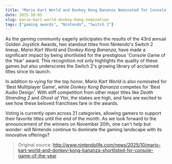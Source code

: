 ```yaml
---
title: "Mario Kart World and Donkey Kong Bananza Nominated for Console Game of the Year"
date: 2025-10-05
slug: mario-kart-world-donkey-kong-nomination
tags: ["gaming awards", "Nintendo", "Switch 2"]
---
```


As the gaming community eagerly anticipates the results of the 43rd annual Golden Joystick Awards, two standout titles from Nintendo's Switch 2 lineup, *Mario Kart World* and *Donkey Kong Bananza*, have made a significant impact by being shortlisted for the prestigious 'Console Game of the Year' award. This recognition not only highlights the quality of these games but also underscores the Switch 2's growing library of acclaimed titles since its launch.

In addition to vying for the top honor, *Mario Kart World* is also nominated for 'Best Multiplayer Game', while *Donkey Kong Bananza* competes for 'Best Audio Design'. With stiff competition from other major titles like *Death Stranding 2* and *Ghost of Ytei*, the stakes are high, and fans are excited to see how these beloved franchises fare in the awards.

Voting is currently open across 21 categories, allowing gamers to support their favorite titles until the end of the month. As we look forward to the announcement of the winners on November 20th, one can't help but wonder: will Nintendo continue to dominate the gaming landscape with its innovative offerings?

> Original source: http://www.nintendolife.com/news/2025/10/mario-kart-world-and-donkey-kong-bananza-shortlisted-for-console-game-of-the-year